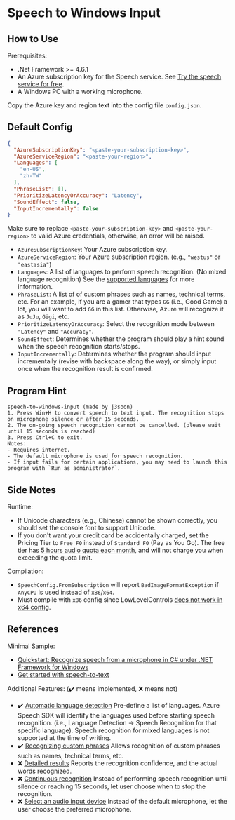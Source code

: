 # Speech to Windows Input

## How to Use

Prerequisites:
- .Net Framework >= 4.6.1
- An Azure subscription key for the Speech service. See [Try the speech service for free](https://docs.microsoft.com/en-us/azure/cognitive-services/speech-service/overview#try-the-speech-service-for-free).
- A Windows PC with a working microphone.

Copy the Azure key and region text into the config file `config.json`.

## Default Config

```json
{
  "AzureSubscriptionKey": "<paste-your-subscription-key>",
  "AzureServiceRegion": "<paste-your-region>",
  "Languages": [
    "en-US",
    "zh-TW"
  ],
  "PhraseList": [],
  "PrioritizeLatencyOrAccuracy": "Latency",
  "SoundEffect": false,
  "InputIncrementally": false
}
```

Make sure to replace `<paste-your-subscription-key>` and `<paste-your-region>` to valid Azure credentials, otherwise, an error will be raised.

- `AzureSubscriptionKey`: Your Azure subscription key.
- `AzureServiceRegion`: Your Azure subscription region. (e.g., `"westus"` or `"eastasia"`)
- `Languages`: A list of languages to perform speech recognition. (No mixed language recognition) See the [supported languages](https://docs.microsoft.com/en-us/azure/cognitive-services/speech-service/language-support#speech-to-text) for more information.
- `PhraseList`: A list of of custom phrases such as names, technical terms, etc. For an example, if you are a gamer that types `GG` (i.e., Good Game) a lot, you will want to add `GG` in this list. Otherwise, Azure will recognize it as `JuJu`, `Gigi`, etc.
- `PrioritizeLatencyOrAccuracy`: Select the recognition mode between `"Latency"` and `"Accuracy"`.
- `SoundEffect`: Determines whether the program should play a hint sound when the speech recognition starts/stops.
- `InputIncrementally`: Determines whether the program should input incrementally (revise with backspace along the way), or simply input once when the recognition result is confirmed.

## Program Hint

```
speech-to-windows-input (made by j3soon)
1. Press Win+H to convert speech to text input. The recognition stops on microphone silence or after 15 seconds.
2. The on-going speech recognition cannot be cancelled. (please wait until 15 seconds is reached)
3. Press Ctrl+C to exit.
Notes:
- Requires internet.
- The default microphone is used for speech recognition.
- If input fails for certain applications, you may need to launch this program with `Run as administrator`.
```

## Side Notes

Runtime:
- If Unicode characters (e.g., Chinese) cannot be shown correctly, you should set the console font to support Unicode.
- If you don't want your credit card be accidentally charged, set the Pricing Tier to `Free F0` instead of `Standard F0` (Pay as You Go). The free tier has [5 hours audio quota each month](https://azure.microsoft.com/en-us/pricing/details/cognitive-services/speech-services/), and will not charge you when exceeding the quota limit.

Compilation:
- `SpeechConfig.FromSubscription` will report `BadImageFormatException` if `AnyCPU` is used instead of `x86`/`x64`.
- Must compile with `x86` config since LowLevelControls [does not work in x64 config](https://github.com/j3soon/LowLevelControls/issues/1).

## References

Minimal Sample:
- [Quickstart: Recognize speech from a microphone in C# under .NET Framework for Windows](https://github.com/Azure-Samples/cognitive-services-speech-sdk/tree/master/quickstart/csharp/dotnet/from-microphone)
- [Get started with speech-to-text](https://docs.microsoft.com/en-us/azure/cognitive-services/speech-service/get-started-speech-to-text?pivots=programming-language-csharp&tabs=windowsinstall)

Additional Features:
(✔️ means implemented, ❌ means not)
- ✔️ [Automatic language detection](https://docs.microsoft.com/en-us/azure/cognitive-services/speech-service/how-to-automatic-language-detection?pivots=programming-language-csharp)
  Pre-define a list of languages. Azure Speech SDK will identify the languages used before starting speech recognition. (i.e., Language Detection -> Speech Recognition for that specific language). Speech recognition for mixed languages is not supported at the time of writing.
- ✔️ [Recognizing custom phrases](https://docs.microsoft.com/en-us/dotnet/api/microsoft.cognitiveservices.speech.phraselistgrammar?view=azure-dotnet)
  Allows recognition of custom phrases such as names, technical terms, etc.
- ❌ [Detailed results](https://docs.microsoft.com/en-us/dotnet/api/microsoft.cognitiveservices.speech.detailedspeechrecognitionresult?view=azure-dotnet)
  Reports the recognition confidence, and the actual words recognized.
- ❌ [Continuous recognition](https://docs.microsoft.com/en-us/azure/cognitive-services/speech-service/get-started-speech-to-text?tabs=windowsinstall&pivots=programming-language-csharp#continuous-recognition)
  Instead of performing speech recognition until silence or reaching 15 seconds, let user choose when to stop the recognition.
- ❌ [Select an audio input device](https://docs.microsoft.com/en-us/azure/cognitive-services/speech-service/how-to-select-audio-input-devices)
  Instead of the default microphone, let the user choose the preferred microphone.